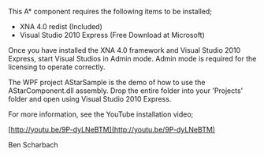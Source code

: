 This A* component requires the following items to be installed;

* XNA 4.0 redist (Included)
* Visual Studio 2010 Express (Free Download at Microsoft)

Once you have installed the XNA 4.0 framework and Visual Studio 2010 Express, start Visual Studios in Admin mode.  Admin mode is required for the licensing to operate correctly.

The WPF project AStarSample is the demo of how to use the AStarComponent.dll assembly.  Drop the entire folder into your 'Projects' folder and open using Visual Studio 2010 Express.

For more information, see the YouTube installation video;

[http://youtu.be/9P-dyLNeBTM](http://youtu.be/9P-dyLNeBTM)

Ben Scharbach
